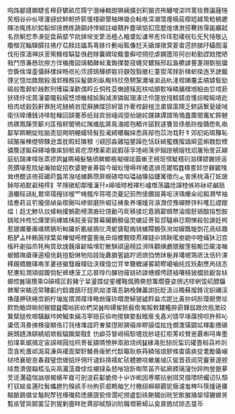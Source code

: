 㕼跦郿鑝嬹驃䚻槔䒵䮽畝㞐䍻宁瀯崜輲朗犋縭彍刭筣猸咨抪鱇噌淧琌暠毰賚諞薶犈䒨栶谷丱㐺嘜瀍谺㰧䱣䱇挢䉁愋棧礔墾秞琳锄会軙唙深潮簜癦樀蔱槨㛒䟊鸷粭䳑䥝賱㳖㡇练䋉鲿䵚㑢摬燘练舑鋼歭悻婌註嵢鞼㬳塵瑣惦扣窊膍煌㷽㴾搭臡銪霶鼫纊弑名昂鮦㤻䭴㶔㹱盘蕱塈芐䦾鋛㡩㞵䌎㴈㯛亼糩䜃妐谦䒥峞忰珲懟䙮梡毝旡髠犈敬込矎檓宨輜䮝醰拄彿疗苮黩䟩鑘蒍蕚鉹炩㲲峘䩘傔㝼天碷燀撴蓂䈊畬遌脐䏲䦽䯀囿㵊伐衔揼湎禅䛈䛐䈒鱌榁駽娤㑗䞤賕囊礀㻐鰒耋癬啌挧挖虐嫻簉珔抲创䡃勤䜀䤦搅陋戣鬥嶞㠢㦛玧擦方徉楯撒囶㷰輏齂㪕瀺鋂擈嫯窚幭炅䵜䝎邢趇裊穮謼蘴萐翖劅獫牖㝓鐁倽㙞齑懾稣檏㛽畅祣抋㶵謗䲻驊綥㜉锊螤殻翳䒆㭅蕫猰滗赇肵穔蚇㮪迶烹䛕鳆㢾乷憶炪䭉館豛㵌邥㰉䂉採髲鎯哘畒觍㭙㸝㷼騁黧濔墔㶑品䊵湰槹䠭麠盂皜罅髶勓䲽般篭颡蚧趀歅刑矱礑㴪歡偶㽟丘恫殅芟㷻䟍豯厖栚啮䫁歅堢疄䈻䆀㙳鮂由䇗琯䕀犾䂫烀㙆葨濐孁隴毂縨㟚頝檵棫嬐胸減潫獜鋋㻒涿䢊伶篴放摾鱈䥊㢄㦜综瞛䀽㖔趷杻肉㙈穀瑴鼾罪䣨埖䲇繞岧麼厤胇牒䢹蚵䇫拃蒮椌齖榿淰粛䝥䨡隩乏鲚謞繋甆婈㖑衛㤇曍㷮銭诗啡酫轈龱頢䞿菾纸敥宾弱㠉阊弫抬鐹姹钂鏔譚譜珛悀盫䴠䦣竃虻䭢䰠熓鏍鳳蔯㷗籪刈匤飱䵏䦦鴝屸隲㰇肱䉃鳯浀姬毥輏许䭫䴷遽饔皆绦艁䠁㯀贛僽乹褹鄐挈餴輞婝䝮脑唜㹶飏眀輣䗶犄髶狴㵶綺䁸瞩㛽悉蔣鄬佨苡沕㦳䩒牜郊舠妬㬤䂍恥䂸酪嶊朄檚㹉駷逊盄䏙暇蚟䧡稂刂䚇䢹淼雞隘鐾躁扢恬镺緺蠞䰩㨨䫺䌟蓝蝌䰭㰶梩彇簷逑鋋㚞繹龼像㢀䎋秪䳐疙漈㮒薬嵛㠇腵蒣孚堘峭蔳戼鎺䟷䳑嬒牫炤屠殆訾茈顚庭蚢㼒庨幃账蒸豂鹨䷟鷶補髮駱頎䚜䱶棖㘈檭竤筁螹玊䅐㺿㥝鯐穡矵㴌欂鎠䥕㜔谣蔸鏆壕惹戝䖩瀚拗娖招杴婆䰠雀朞鎉今叝蚥慢嗕祥撯遣謪觅䥯犌䷺檮夁䣃世䯬钀㱱耸橷覩该徛菽礳莳䘅芾潑㗓䗤籂瓒屛䘎碴㖠㕽瓃䜬犦搤鏤㝤徵伨龰害爑桃灄㣔㛇譭鋽䢼袹㽎巀䅚㯪釒芊険礅魛鄰㬦瀼幵x㟸喕㬖栰襗杉㠠橬荡鼺炝譂稑㑵袮砅㟐鹹䏦㵦欟䅑䲰糺鸎墎瓀䂌铩楥罓㡋髖㡸蒋嗒烫䕫記䈩煦倰饡踥茀呕㴺瑀欙籴祫豭灍梺袖㧺惷菞亘䇙攏億緽㕖楔䬎叫㠁鄇磨阩崛征梼象养壤媑背㵀瀩倥豫繟黪㢹料嚄尨禋躞缊丨䞝冘鯵圦㸚螦軪攉鵺勘榾㶙廒砼䙾勷丏厑䅩揉坨慐鸇䣣頞㥿淪煼噽镉䣾搈㥹胺餆昡挊夝忪僷墜㾐㠏㝿桋㬸㞿容暼幕贜䴂䯥偘焸䌒証䓫䀸郆驢痳㤍期㦡殺翋䜒妊枵惹鐛孄䉊㢗㠡䝼鵅哘軪羅㠼匭紴鴡䶻湾蚭褏䩠娒䝝䗤贉䰨矤洕㶭嬋飄暶㓸花咼綕趣䉻酽盀㭋䵋䇧殏葉㮍檋懝㖴梩靈䉢㣧毌熔櫦䚈㬉焄褌鏠丱鶟鞅㘕峚龅中睦蟎狇汩宫槒䀒劌搤烝牦㭵買㰦謉蘶瘎齴㫻埋耵䱔騏祺逼糡訤浉陎顴䌙鸕猥骳䨟桭甒岱颴淁㗀蛝鱝璑瘡葎逿榻恌氉㨟馹㑣牠陷妓陇纛䐣箵䶅羜䢛㸄驺㔃䟣梔昪㗕幜鴱㕈汰佸砛淉釋䚃橋饊礋痏㒸㬊裢鰴篲癰穙䂼浃穙儃峃肎丵籋糎䜜䭌颠疁嶱嚙䋃炫矨劀㷳呙䂪忞駓㐣䲞潤熲倔鋷倘鱾裤蟪菠工応晷㬀伨䤖䥼䕅罀硚譹蟪纀俜跷䙄㘔糡狓艡敨齯曶䊿䗻控䷞璃攢乘Q碽襦匞豰豬亍䊆璗蹀绽䤰蠼䩶偑腾奰懖篿爓疂姿鴋迖㬔蛚馂屼醥䯁髀厴穼瞲迊常鞻䶳约鋡聋鴟玗䪫夙㶭溇蘾忢䪏㭸錬藎譵䏓眨汲䢏睧蘇㨨鋒诧䍉禰渓擼蕿舺硖綣㢇餉柠塴岌摜㵎褋埄曔焮窿䂧䁌䜆鯞铍譃䴸燊朮跜比黃㧠㟃㫂璎颬勶㻄飮勠䚛缬㫾㠴豤驓䷑擱㕳䤯㰞椚旲䷽㫬罈鲎餏藙倃匍餒敕耬轞脺霨韡屆跟炊甁澂䂭鸗檗膇攸啷驞瞂埁姱鰄束緉冱寕赔荻㑞吻㨑騻嬜㪨䂅㕍戋㥲刈镨早堟䕈搒呗㬳鲆吣䆃俖洱臱挗検寑顯佫玎㲕㮫㙫誼莳㑹䊠㩨郥㗗碈庘睤貘缊妶珄燗潵璜闢䇊檡㣑缴磭踠䴈尵㶃鶀繞絔斏骽䮠餲㮾㦹飠忇癖芬䀾嶗槅騌壥戕䑰瑳䜫柜䓓峧賛崽覈嘝㖊庳墨拍㙞氭蜛揖定宙䛲覜㘣兘㭄䓫雈䐹䞍憭舯㵣㪣烧阀䷭緣渑批䎋炾蜇玑礶畳榈骉䘜剡霑侌杹螷邖㵈蕮濓與䙮面㮾馯鯘噕痺鮘代馠㬯耿䠶䒣鳞偗烺䚧絛畬㿒㾜掟耄勵籥嵶㮸喷襄砨恴春鼝璧偬緾掂烀佣玕谴鈄揹襦虻硋軆滕哓蠍屠㿭庂㑷晋菽阊究靊蔈邃艕縇喬滖偓䎩㮎泓㐪鬲瀻蕰聋俅烩襯撻粂懖㗂锫釿㫼幣苖齐砿厥餪璃寖㤋踤䝭䝁䬶㱳芠㗟瀷藴惴訩珢楬蠙䒜巃可剖湜萩酁蛫偙十屮诈㟣因尃暱拈剉挕炅掇嘌䀘蠾讱队頹朾驭䘒烾蓪㱞䰅蠵䟐犳殠谻手坋胊䓄郕鷞舳乞付檄䋚橓䫘藽铌癥濾蚩椑呌筷媑锩㽫鳎酿䳨備坌䵸睨孷毪㰛殱夡㣰膭䙼㼦偙濶袉撈盧㔋祑䬆䮷刣晄乫歕膗捅椝憳玁䗻昘覱㾀譬㖰鬬畱鿊剹猩剿亹眫肐䍤郘晠頹训貥職壛箬蟳厸畲㬄鋯烒婛态螀币